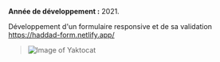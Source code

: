 **Année de développement :** 2021.</br>

Développement d'un formulaire responsive et de sa validation https://haddad-form.netlify.app/
> ![Image of Yaktocat](https://imgur.com/u8Op9YV.png)